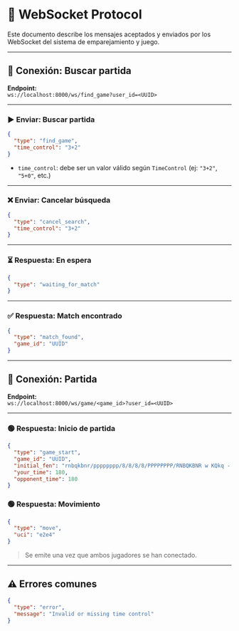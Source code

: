 # 🧩 WebSocket Protocol

Este documento describe los mensajes aceptados y enviados por los WebSocket del sistema de emparejamiento y juego.

---

## 🎯 Conexión: Buscar partida

**Endpoint:**  
`ws://localhost:8000/ws/find_game?user_id=<UUID>`

---

### ▶️ Enviar: Buscar partida

```json
{
  "type": "find_game",
  "time_control": "3+2"
}
```

- `time_control`: debe ser un valor válido según `TimeControl` (ej: `"3+2"`, `"5+0"`, etc.)

---

### ❌ Enviar: Cancelar búsqueda

```json
{
  "type": "cancel_search",
  "time_control": "3+2"
}
```

---

### ⏳ Respuesta: En espera

```json
{
  "type": "waiting_for_match"
}
```

---

### ✅ Respuesta: Match encontrado

```json
{
  "type": "match_found",
  "game_id": "UUID"
}
```

---

## 🧠 Conexión: Partida

**Endpoint:**  
`ws://localhost:8000/ws/game/<game_id>?user_id=<UUID>`

---

### 🟢 Respuesta: Inicio de partida

```json
{
  "type": "game_start",
  "game_id": "UUID",
  "initial_fen": "rnbqkbnr/pppppppp/8/8/8/8/PPPPPPPP/RNBQKBNR w KQkq - 0 1",
  "your_time": 180,
  "opponent_time": 180
}
```

### 🟢 Respuesta: Movimiento
```json
{
  "type": "move",
  "uci": "e2e4"
}
```


> Se emite una vez que ambos jugadores se han conectado.

---

## ⚠️ Errores comunes

```json
{
  "type": "error",
  "message": "Invalid or missing time control"
}
```
